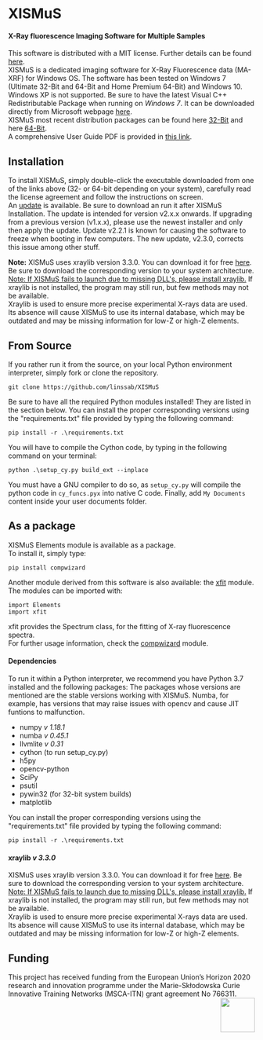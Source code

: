 # XISMuS
#### X-Ray fluorescence Imaging Software for Multiple Samples

This software is distributed with a MIT license. Further details can be found [here](../master/LICENSE).\
XISMuS is a dedicated imaging software for X-Ray Fluorescence data (MA-XRF) for Windows OS. The software has been tested on Windows 7 (Ultimate 32-Bit and 64-Bit and Home Premium 64-Bit) and Windows 10. Windows XP is not supported. Be sure to have the latest Visual C++ Redistributable Package when running on *Windows 7*. It can be downloaded directly from Microsoft webpage [here](https://www.microsoft.com/en-us/download/details.aspx?id=40784).\
XISMuS most recent distribution packages can be found here [32-Bit][x86] and here [64-Bit][x64].\
A comprehensive User Guide PDF is provided in [this link][UserGuide].

## Installation
To install XISMuS, simply double-click the executable downloaded from one of the links above (32- or 64-bit depending on your system), carefully read the license agreement and follow the instructions on screen.\
An [update][PATCH] is available. Be sure to download an run it after XISMuS Installation. The update is intended for version v2.x.x onwards. If upgrading from a previous version (v1.x.x), please use the newest installer and only then apply the update. Update v2.2.1 is known for causing the software to freeze when booting in few computers. The new update, v2.3.0, corrects this issue among other stuff.

**Note:** XISMuS uses xraylib version 3.3.0. You can download it for free [here][xraylib]. Be sure to download the corresponding version to your system architecture.<ins> Note: If XISMuS fails to launch due to missing DLL's, please install xraylib.</ins>
If xraylib is not installed, the program may still run, but few methods may not be available.\
Xraylib is used to ensure more precise experimental X-rays data are used. Its absence will cause XISMuS to use its internal database, which may be outdated and may be missing information for low-Z or high-Z elements.

## From Source
If you rather run it from the source, on your local Python environment interpreter, simply fork or clone the repository.

`git clone https://github.com/linssab/XISMuS`

Be sure to have all the required Python modules installed! They are listed in the section below.
You can install the proper corresponding versions using the "requirements.txt" file provided by typing the following command:

`pip install -r .\requirements.txt`

You will have to compile the Cython code, by typing in the following command on your terminal:

`python .\setup_cy.py build_ext --inplace`

You must have a GNU compiler to do so, as `setup_cy.py` will compile the python code in `cy_funcs.pyx` into native C code.
Finally, add `My Documents` content inside your user documents folder.

## As a package
XISMuS Elements module is available as a package.\
To install it, simply type:

`pip install compwizard`

Another module derived from this software is also available: the [xfit][xfit] module.\
The modules can be imported with:

```python-repl=
import Elements
import xfit
```

xfit provides the Spectrum class, for the fitting of X-ray fluorescence spectra.\
For further usage information, check the [compwizard][compwizard] module.

#### Dependencies

To run it within a Python interpreter, we recommend you have Python 3.7 installed and the following packages:
The packages whose versions are mentioned are the stable versions working with XISMuS. Numba, for example, has versions that may raise  issues with opencv and cause JIT funtions to malfunction.
* numpy _v 1.18.1_
* numba _v 0.45.1_
* llvmlite _v 0.31_
* cython (to run setup_cy.py)
* h5py
* opencv-python
* SciPy
* psutil
* pywin32 (for 32-bit system builds)
* matplotlib

You can install the proper corresponding versions using the "requirements.txt" file provided by typing the following command:

`pip install -r .\requirements.txt`


#### xraylib _v 3.3.0_
XISMuS uses xraylib version 3.3.0. You can download it for free [here][xraylib]. Be sure to download the corresponding version to your system architecture. <ins>Note: If XISMuS fails to launch due to missing DLL's, please install xraylib.</ins>
If xraylib is not installed, the program may still run, but few methods may not be available.\
Xraylib is used to ensure more precise experimental X-rays data are used. Its absence will cause XISMuS to use its internal database, which may be outdated and may be missing information for low-Z or high-Z elements.

[xraylib]: http://lvserver.ugent.be/xraylib/
[x64]: https://sourceforge.net/projects/xismus/files/XISMuSx64_2.0.0_Setup.exe/download
[x86]: https://sourceforge.net/projects/xismus/files/XISMuSx86_2.0.0_Setup.exe/download
[PATCH]: https://sourceforge.net/projects/xismus/files/XISMuS-v2.4.3-Update.exe/download
[UserGuide]: https://sourceforge.net/projects/xismus/files/XISMuS_User_Manual_2.4.0.pdf/download
[compwizard]: https://pypi.org/project/compwizard/
[xfit]: https://pypi.org/project/xfit/

## Funding
This project has received funding from the European Union’s Horizon 2020 research and innovation programme under the Marie-Skłodowska Curie Innovative Training Networks (MSCA-ITN) grant agreement No 766311.<img align="right" src="https://github.com/linssab/XISMuS/blob/master/images/msca_itn.png?raw=true" width="70px"></img>

